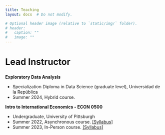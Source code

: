 ```yaml
---
title: Teaching
layout: docs  # Do not modify.

# Optional header image (relative to `static/img/` folder).
# header:
#   caption: ""
#   image: ""
---
```

# Lead Instructor

### 
**Exploratory Data Analysis** 
* Specialization Diploma in Data Science (graduate level), Universidad de la República
* Summer 2024, Hybrid course. 

**Intro to International Economics - ECON 0500** 
* Undergraduate, University of Pittsburgh 
* Summer 2022, Asynchronous course. [[Syllabus]](../../uploads/ECON0500_S22.pdf)
* Summer 2023, In-Person course. [[Syllabus]](../../uploads/ECON0500_S23.pdf)
